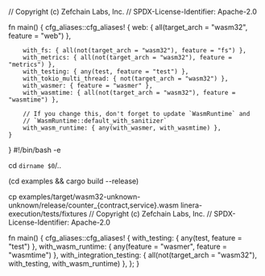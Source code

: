 // Copyright (c) Zefchain Labs, Inc.
// SPDX-License-Identifier: Apache-2.0

fn main() {
    cfg_aliases::cfg_aliases! {
        web: { all(target_arch = "wasm32", feature = "web") },

        with_fs: { all(not(target_arch = "wasm32"), feature = "fs") },
        with_metrics: { all(not(target_arch = "wasm32"), feature = "metrics") },
        with_testing: { any(test, feature = "test") },
        with_tokio_multi_thread: { not(target_arch = "wasm32") },
        with_wasmer: { feature = "wasmer" },
        with_wasmtime: { all(not(target_arch = "wasm32"), feature = "wasmtime") },

        // If you change this, don't forget to update `WasmRuntime` and
        // `WasmRuntime::default_with_sanitizer`
        with_wasm_runtime: { any(with_wasmer, with_wasmtime) },
    }
}
#!/bin/bash -e

cd `dirname $0`/..

(cd examples && cargo build --release)

cp examples/target/wasm32-unknown-unknown/release/counter_{contract,service}.wasm linera-execution/tests/fixtures
// Copyright (c) Zefchain Labs, Inc.
// SPDX-License-Identifier: Apache-2.0

fn main() {
    cfg_aliases::cfg_aliases! {
        with_testing: { any(test, feature = "test") },
        with_wasm_runtime: { any(feature = "wasmer", feature = "wasmtime") },
        with_integration_testing: {
            all(not(target_arch = "wasm32"), with_testing, with_wasm_runtime)
        },
    };
}
